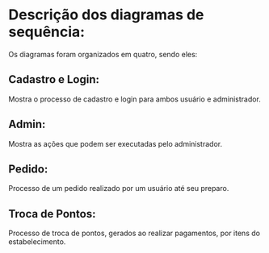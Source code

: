 # Descrição dos diagramas de sequência:

Os diagramas foram organizados em quatro, sendo eles:

## Cadastro e Login:
Mostra o processo de cadastro e login para ambos usuário e administrador.

## Admin:
Mostra as ações que podem ser executadas pelo administrador.

## Pedido:
Processo de um pedido realizado por um usuário até seu preparo.

## Troca de Pontos:
Processo de troca de pontos, gerados ao realizar pagamentos, por itens do estabelecimento.
